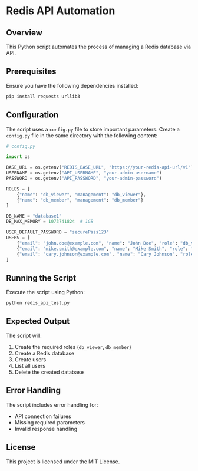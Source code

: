 # Redis API Automation

## Overview
This Python script automates the process of managing a Redis database via API.

## Prerequisites
Ensure you have the following dependencies installed:

```bash
pip install requests urllib3
```

## Configuration
The script uses a `config.py` file to store important parameters. Create a `config.py` file in the same directory with the following content:

```python
# config.py

import os

BASE_URL = os.getenv("REDIS_BASE_URL", "https://your-redis-api-url/v1")
USERNAME = os.getenv("API_USERNAME", "your-admin-username")
PASSWORD = os.getenv("API_PASSWORD", "your-admin-password")

ROLES = [
    {"name": "db_viewer", "management": "db_viewer"},
    {"name": "db_member", "management": "db_member"}
]

DB_NAME = "database1"
DB_MAX_MEMORY = 1073741824  # 1GB

USER_DEFAULT_PASSWORD = "securePass123"
USERS = [
    {"email": "john.doe@example.com", "name": "John Doe", "role": "db_viewer", "password": USER_DEFAULT_PASSWORD},
    {"email": "mike.smith@example.com", "name": "Mike Smith", "role": "db_member", "password": USER_DEFAULT_PASSWORD},
    {"email": "cary.johnson@example.com", "name": "Cary Johnson", "role": "admin", "password": USER_DEFAULT_PASSWORD}
]
```

## Running the Script
Execute the script using Python:

```bash
python redis_api_test.py
```

## Expected Output
The script will:

1. Create the required roles (`db_viewer`, `db_member`)
2. Create a Redis database
3. Create users
4. List all users
5. Delete the created database

## Error Handling
The script includes error handling for:

- API connection failures
- Missing required parameters
- Invalid response handling

## License
This project is licensed under the MIT License.

